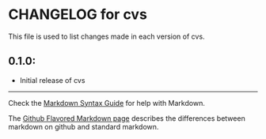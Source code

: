# CHANGELOG for cvs

This file is used to list changes made in each version of cvs.

## 0.1.0:

* Initial release of cvs

- - -
Check the [Markdown Syntax Guide](http://daringfireball.net/projects/markdown/syntax) for help with Markdown.

The [Github Flavored Markdown page](http://github.github.com/github-flavored-markdown/) describes the differences between markdown on github and standard markdown.
